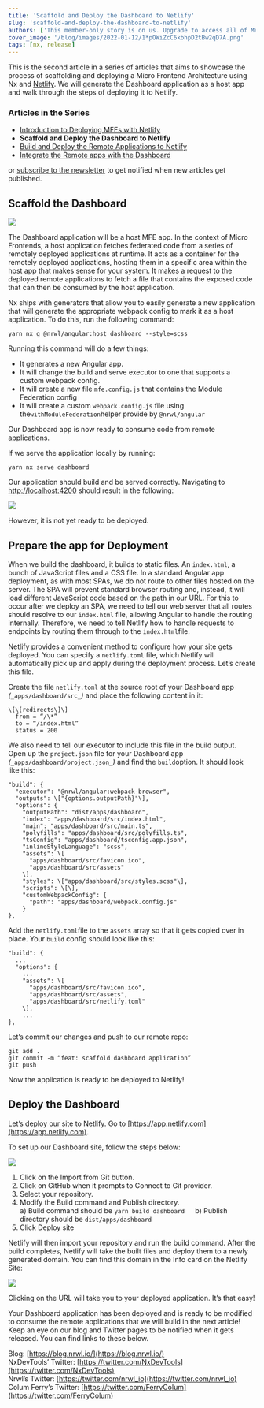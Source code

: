 ```yaml
---
title: 'Scaffold and Deploy the Dashboard to Netlify'
slug: 'scaffold-and-deploy-the-dashboard-to-netlify'
authors: ['This member-only story is on us. Upgrade to access all of Medium.']
cover_image: '/blog/images/2022-01-12/1*pOWiZcC6kbhpD2tBw2qD7A.png'
tags: [nx, release]
---
```


This is the second article in a series of articles that aims to showcase the process of scaffolding and deploying a Micro Frontend Architecture using Nx and [Netlify](https://netlify.com/). We will generate the Dashboard application as a host app and walk through the steps of deploying it to Netlify.

### Articles in the Series

- [Introduction to Deploying MFEs with Netlify](https://medium.com/introduction-to-deploying-angular-mfes-with-netlify-d6a6f6b70a26)
- **Scaffold and Deploy the Dashboard to Netlify**
- [Build and Deploy the Remote Applications to Netlify](https://medium.com/build-and-deploy-the-remote-applications-to-netlify-430ee350573a)
- [Integrate the Remote apps with the Dashboard](https://medium.com/integrate-the-remote-apps-with-the-dashboard-ce8efc61ebce?sk=e82e0ebf5895feaab6ef8866ea9fd88b)

or [subscribe to the newsletter](https://go.nrwl.io/nx-newsletter) to get notified when new articles get published.

## Scaffold the Dashboard

![](/blog/images/2022-01-12/1*PLxs3qD2w1oLNI7HS_MU2g.avif)

The Dashboard application will be a host MFE app. In the context of Micro Frontends, a host application fetches federated code from a series of remotely deployed applications at runtime. It acts as a container for the remotely deployed applications, hosting them in a specific area within the host app that makes sense for your system. It makes a request to the deployed remote applications to fetch a file that contains the exposed code that can then be consumed by the host application.

Nx ships with generators that allow you to easily generate a new application that will generate the appropriate webpack config to mark it as a host application. To do this, run the following command:

```shell
yarn nx g @nrwl/angular:host dashboard --style=scss
```

Running this command will do a few things:

- It generates a new Angular app.
- It will change the build and serve executor to one that supports a custom webpack config.
- It will create a new file `mfe.config.js` that contains the Module Federation config
- It will create a custom `webpack.config.js` file using the`withModuleFederation`helper provide by `@nrwl/angular`

Our Dashboard app is now ready to consume code from remote applications.

If we serve the application locally by running:

```shell
yarn nx serve dashboard
```

Our application should build and be served correctly. Navigating to [http://localhost:4200](http://localhost:4200) should result in the following:

![](/blog/images/2022-01-12/0*IaCvq2PijQBCs8YJ.avif)

However, it is not yet ready to be deployed.

## Prepare the app for Deployment

When we build the dashboard, it builds to static files. An `index.html`, a bunch of JavaScript files and a CSS file. In a standard Angular app deployment, as with most SPAs, we do not route to other files hosted on the server. The SPA will prevent standard browser routing and, instead, it will load different JavaScript code based on the path in our URL. For this to occur after we deploy an SPA, we need to tell our web server that all routes should resolve to our `index.html` file, allowing Angular to handle the routing internally. Therefore, we need to tell Netlify how to handle requests to endpoints by routing them through to the `index.html`file.

Netlify provides a convenient method to configure how your site gets deployed. You can specify a `netlify.toml` file, which Netlify will automatically pick up and apply during the deployment process. Let’s create this file.

Create the file `netlify.toml` at the source root of your Dashboard app _(_`_apps/dashboard/src_`_)_ and place the following content in it:

```
\[\[redirects\]\]
  from = “/\*”
  to = “/index.html”
  status = 200
```

We also need to tell our executor to include this file in the build output. Open up the `project.json` file for your Dashboard app _(_`_apps/dashboard/project.json_`_)_ and find the `build`option. It should look like this:

```
"build": {
  "executor": "@nrwl/angular:webpack-browser",
  "outputs": \["{options.outputPath}"\],
  "options": {
    "outputPath": "dist/apps/dashboard",
    "index": "apps/dashboard/src/index.html",
    "main": "apps/dashboard/src/main.ts",
    "polyfills": "apps/dashboard/src/polyfills.ts",
    "tsConfig": "apps/dashboard/tsconfig.app.json",
    "inlineStyleLanguage": "scss",
    "assets": \[
      "apps/dashboard/src/favicon.ico",
      "apps/dashboard/src/assets"
    \],
    "styles": \["apps/dashboard/src/styles.scss"\],
    "scripts": \[\],
    "customWebpackConfig": {
      "path": "apps/dashboard/webpack.config.js"
    }
},
```

Add the `netlify.toml`file to the `assets` array so that it gets copied over in place. Your `build` config should look like this:

```
"build": {
  ...
  "options": {
    ...
    "assets": \[
      "apps/dashboard/src/favicon.ico",
      "apps/dashboard/src/assets",
      "apps/dashboard/src/netlify.toml"
    \],
    ...
},
```

Let’s commit our changes and push to our remote repo:

```
git add .
git commit -m “feat: scaffold dashboard application”
git push
```

Now the application is ready to be deployed to Netlify!

## Deploy the Dashboard

Let’s deploy our site to Netlify. Go to [https://app.netlify.com](https://app.netlify.com).

To set up our Dashboard site, follow the steps below:

![](/blog/images/2022-01-12/1*PJxE6HLrHUCUxi-4Q9uJBA.avif)

1.  Click on the Import from Git button.
2.  Click on GitHub when it prompts to Connect to Git provider.
3.  Select your repository.
4.  Modify the Build command and Publish directory.  
     a) Build command should be `yarn build dashboard  
`b) Publish directory should be `dist/apps/dashboard`
5.  Click Deploy site

Netlify will then import your repository and run the build command. After the build completes, Netlify will take the built files and deploy them to a newly generated domain. You can find this domain in the Info card on the Netlify Site:

![](/blog/images/2022-01-12/0*mnM-CMcBwGsBAJrR.avif)

Clicking on the URL will take you to your deployed application. It’s that easy!

Your Dashboard application has been deployed and is ready to be modified to consume the remote applications that we will build in the next article! Keep an eye on our blog and Twitter pages to be notified when it gets released. You can find links to these below.

Blog: [https://blog.nrwl.io/](https://blog.nrwl.io/)  
NxDevTools’ Twitter: [https://twitter.com/NxDevTools](https://twitter.com/NxDevTools)  
Nrwl’s Twitter: [https://twitter.com/nrwl_io](https://twitter.com/nrwl_io)  
Colum Ferry’s Twitter: [https://twitter.com/FerryColum](https://twitter.com/FerryColum)
